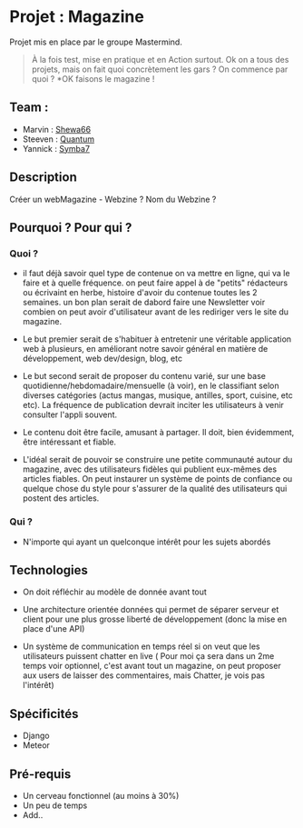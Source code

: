 # Projet : Magazine 
Projet mis en place par le groupe Mastermind.  

> À la fois test, mise en pratique et en Action surtout.
> Ok on a tous des projets, mais on fait quoi concrètement les gars ?
> On commence par quoi ? *OK faisons le magazine !

## Team : 
- Marvin : [Shewa66](https://github.com/shewa66) 
- Steeven : [Quantum](https://github.com/Quantum179)
- Yannick : [Symba7](https://github.com/Symba7) 

## Description
 Créer un webMagazine - Webzine ? 
 Nom du Webzine ?

## Pourquoi ? Pour qui ? 

### Quoi ? 

- il faut déjà savoir quel type de contenue on va mettre en ligne, qui va le faire et à quelle fréquence. on peut faire appel à de "petits" rédacteurs ou écrivaint en herbe, histoire d'avoir du contenue toutes les 2 semaines. un bon plan serait de dabord faire une Newsletter voir combien on peut avoir d'utilisateur avant de les rediriger vers le site du magazine.  

- Le but premier serait de s'habituer à entretenir une véritable application web à plusieurs, en améliorant notre savoir général en matière de développement, web dev/design, blog, etc
- Le but second serait de proposer du contenu varié, sur une base quotidienne/hebdomadaire/mensuelle (à voir), en le classifiant selon diverses catégories (actus mangas, musique, antilles, sport, cuisine, etc etc). La fréquence de publication devrait inciter les utilisateurs à venir consulter l'appli souvent.

- Le contenu doit être facile, amusant à partager. Il doit, bien évidemment, être intéressant et fiable.

- L'idéal serait de pouvoir se construire une petite communauté autour du magazine, avec des utilisateurs fidèles qui publient eux-mêmes des articles fiables. On peut instaurer un système de points de confiance ou quelque chose du style pour s'assurer de la qualité des utilisateurs qui postent des articles.

### Qui ? 

- N'importe qui ayant un quelconque intérêt pour les sujets abordés

## Technologies 

- On doit réfléchir au modèle de donnée avant tout  

- Une architecture orientée données qui permet de séparer serveur et client pour une plus grosse liberté de développement (donc la mise en place d'une API)
- Un système de communication en temps réel si on veut que les utilisateurs puissent chatter en live ( Pour moi ça sera dans un 2me temps voir optionnel, c'est avant tout un magazine, on peut proposer aux users de laisser des commentaires, mais Chatter, je vois pas l'intérêt) 

## Spécificités
 * Django
 * Meteor 

## Pré-requis
 - Un cerveau fonctionnel (au moins à 30%)
 - Un peu de temps 
 - Add.. 
